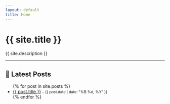 ```yaml
---
layout: default
title: Home
---
```


# {{ site.title }}

{{ site.description }}

---

## 📝 Latest Posts

<ul>
  {% for post in site.posts %}
    <li>
      <a href="{{ post.url | relative_url }}">{{ post.title }}</a>
      <small>– {{ post.date | date: "%B %d, %Y" }}</small>
    </li>
  {% endfor %}
</ul>

